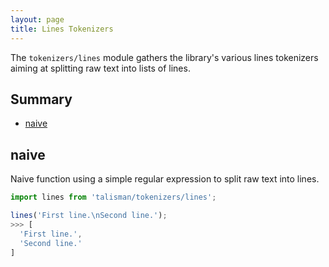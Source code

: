 ```yaml
---
layout: page
title: Lines Tokenizers
---
```


The `tokenizers/lines` module gathers the library's various lines tokenizers aiming at splitting raw text into lists of lines.

## Summary

* [naive](#naive)

<h2 id="naive">naive</h2>

Naive function using a simple regular expression to split raw text into lines.

```js
import lines from 'talisman/tokenizers/lines';

lines('First line.\nSecond line.');
>>> [
  'First line.',
  'Second line.'
]
```

<div id="naive-mount"></div>

<script src="{{ site.baseurl }}/assets/dist/tokenizers-lines.js"></script>
